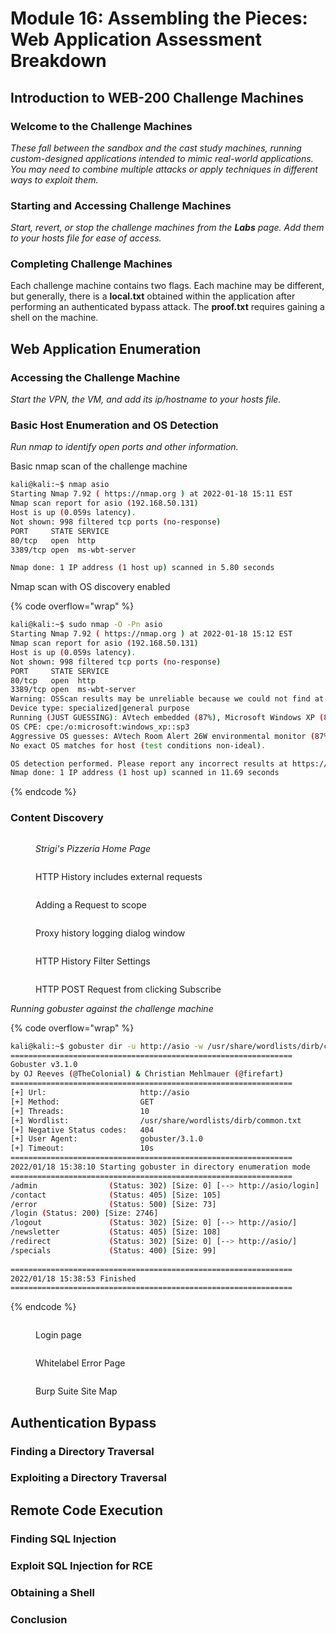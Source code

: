 # Module 16: Assembling the Pieces: Web Application Assessment Breakdown

## Introduction to WEB-200 Challenge Machines

### Welcome to the Challenge Machines

_These fall between the sandbox and the cast study machines, running custom-designed applications intended to mimic real-world applications. You may need to combine multiple attacks or apply techniques in different ways to exploit them._

### Starting and Accessing Challenge Machines

_Start, revert, or stop the challenge machines from the **Labs** page. Add them to your hosts file for ease of access._

### Completing Challenge Machines

Each challenge machine contains two flags. Each machine may be different, but generally, there is a **local.txt** obtained within the application after performing an authenticated bypass attack. The **proof.txt** requires gaining a shell on the machine.

## Web Application Enumeration

### Accessing the Challenge Machine

_Start the VPN, the VM, and add its ip/hostname to your hosts file._

### Basic Host Enumeration and OS Detection

_Run nmap to identify open ports and other information._

Basic nmap scan of the challenge machine

```bash
kali@kali:~$ nmap asio
Starting Nmap 7.92 ( https://nmap.org ) at 2022-01-18 15:11 EST
Nmap scan report for asio (192.168.50.131)
Host is up (0.059s latency).
Not shown: 998 filtered tcp ports (no-response)
PORT     STATE SERVICE
80/tcp   open  http
3389/tcp open  ms-wbt-server

Nmap done: 1 IP address (1 host up) scanned in 5.80 seconds
```

Nmap scan with OS discovery enabled

{% code overflow="wrap" %}
```bash
kali@kali:~$ sudo nmap -O -Pn asio       
Starting Nmap 7.92 ( https://nmap.org ) at 2022-01-18 15:12 EST
Nmap scan report for asio (192.168.50.131)
Host is up (0.059s latency).
Not shown: 998 filtered tcp ports (no-response)
PORT     STATE SERVICE
80/tcp   open  http
3389/tcp open  ms-wbt-server
Warning: OSScan results may be unreliable because we could not find at least 1 open and 1 closed port
Device type: specialized|general purpose
Running (JUST GUESSING): AVtech embedded (87%), Microsoft Windows XP (85%)
OS CPE: cpe:/o:microsoft:windows_xp::sp3
Aggressive OS guesses: AVtech Room Alert 26W environmental monitor (87%), Microsoft Windows XP SP3 (85%)
No exact OS matches for host (test conditions non-ideal).

OS detection performed. Please report any incorrect results at https://nmap.org/submit/ .
Nmap done: 1 IP address (1 host up) scanned in 11.69 seconds
```
{% endcode %}

### Content Discovery

<figure><img src="../../../.gitbook/assets/c9a82e75da6afd9de5188a98b2cb18f3-atp_content_discovery_01.png" alt=""><figcaption><p><em>Strigi's Pizzeria Home Page</em></p></figcaption></figure>

<figure><img src="../../../.gitbook/assets/67d68628c6b5f8c2ba9ee732da0249a6-atp_content_discovery_02.png" alt=""><figcaption><p>HTTP History includes external requests</p></figcaption></figure>

<figure><img src="../../../.gitbook/assets/6fc0f553d2b138486537c4797ca30e64-atp_content_discovery_03.png" alt=""><figcaption><p>Adding a Request to scope</p></figcaption></figure>

<figure><img src="../../../.gitbook/assets/6513d6fc5f0604b482409e0d09b90fb3-atp_content_discovery_04.png" alt=""><figcaption><p>Proxy history logging dialog window</p></figcaption></figure>

<figure><img src="../../../.gitbook/assets/f444bb3e55781b1f2946b2775074866d-atp_content_discovery_05.png" alt=""><figcaption><p>HTTP History Filter Settings</p></figcaption></figure>

<figure><img src="../../../.gitbook/assets/e2af12e01107aa1834eea59289c366c5-atp_content_discovery_06.png" alt=""><figcaption><p>HTTP POST Request from clicking Subscribe</p></figcaption></figure>

_Running gobuster against the challenge machine_

{% code overflow="wrap" %}
```bash
kali@kali:~$ gobuster dir -u http://asio -w /usr/share/wordlists/dirb/common.txt   
===============================================================
Gobuster v3.1.0
by OJ Reeves (@TheColonial) & Christian Mehlmauer (@firefart)
===============================================================
[+] Url:                     http://asio
[+] Method:                  GET
[+] Threads:                 10
[+] Wordlist:                /usr/share/wordlists/dirb/common.txt
[+] Negative Status codes:   404
[+] User Agent:              gobuster/3.1.0
[+] Timeout:                 10s
===============================================================
2022/01/18 15:38:10 Starting gobuster in directory enumeration mode
===============================================================
/admin                (Status: 302) [Size: 0] [--> http://asio/login]
/contact              (Status: 405) [Size: 105]                            
/error                (Status: 500) [Size: 73]                             
/login (Status: 200) [Size: 2746]
/logout               (Status: 302) [Size: 0] [--> http://asio/]     
/newsletter           (Status: 405) [Size: 108]                            
/redirect             (Status: 302) [Size: 0] [--> http://asio/]     
/specials             (Status: 400) [Size: 99]                             
                                                                           
===============================================================
2022/01/18 15:38:53 Finished
===============================================================
```
{% endcode %}

<figure><img src="../../../.gitbook/assets/b0ae0b7dfd9c2b5be5a65f07af3e719a-atp_content_discovery_07.png" alt=""><figcaption><p>Login page</p></figcaption></figure>

<figure><img src="../../../.gitbook/assets/df033c741489ba677054742fa20f3707-atp_content_discovery_08.png" alt=""><figcaption><p>Whitelabel Error Page</p></figcaption></figure>

<figure><img src="../../../.gitbook/assets/58e109dcc50437b9e0393489443e9e41-atp_content_discovery_09.png" alt=""><figcaption><p>Burp Suite Site Map</p></figcaption></figure>

## Authentication Bypass

### Finding a Directory Traversal























### Exploiting a Directory Traversal



## Remote Code Execution

### Finding SQL Injection



### Exploit SQL Injection for RCE



### Obtaining a Shell



### Conclusion

